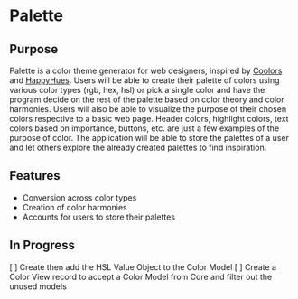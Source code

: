 # Palette

## Purpose

Palette is a color theme generator for web designers, inspired by [Coolors](https://coolors.co/generate) and [HappyHues](https://www.happyhues.co/). Users will be able to create their palette of colors using various
color types (rgb, hex, hsl) or pick a single color and have the program decide on the rest of the palette based on color theory and color harmonies. Users will also be able to visualize the purpose of their chosen colors respective to a basic web page. Header colors, highlight colors, text colors based on importance, buttons, etc. are just a few examples of the purpose of color. The application will be able to store the palettes of a user and let others explore the already created palettes to find inspiration.

## Features

- Conversion across color types
- Creation of color harmonies
- Accounts for users to store their palettes

## In Progress

[ ] Create then add the HSL Value Object to the Color Model
[ ] Create a Color View record to accept a Color Model from Core and filter out the unused models
